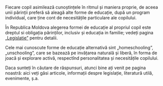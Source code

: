 [comment]: <> ( This isn’t really a page: it’s the content included on the homepage.)

Fiecare copil asimilează cunoștințele în ritmul și maniera proprie, de aceea
unii părinții preferă să aleagă alte forme de educație, după un program
individual, care ține cont de necesitățile particulare ale copilului.

În Republica Moldova alegerea formei de educație al propriul copil este dreptul
si obligația părinților, inclusiv și educația in familie; vedeți pagina
[„Legislatie”](/legislație) pentru detalii.

Cele mai cunoscute forme de educație alternativă sint „homeschooling”,
„unschooling”, care se bazează pe invățarea naturală și liberă, în forma de
joacă și explorare activă, respectînd personalitatea și necesitățile copilului.

Daca sunteți în căutare de răspunsuri, atunci bine ați venit pe pagina noastră:
aici veți găsi articole, informații despre legislație, literatură utilă,
evenimente, ș.a.
